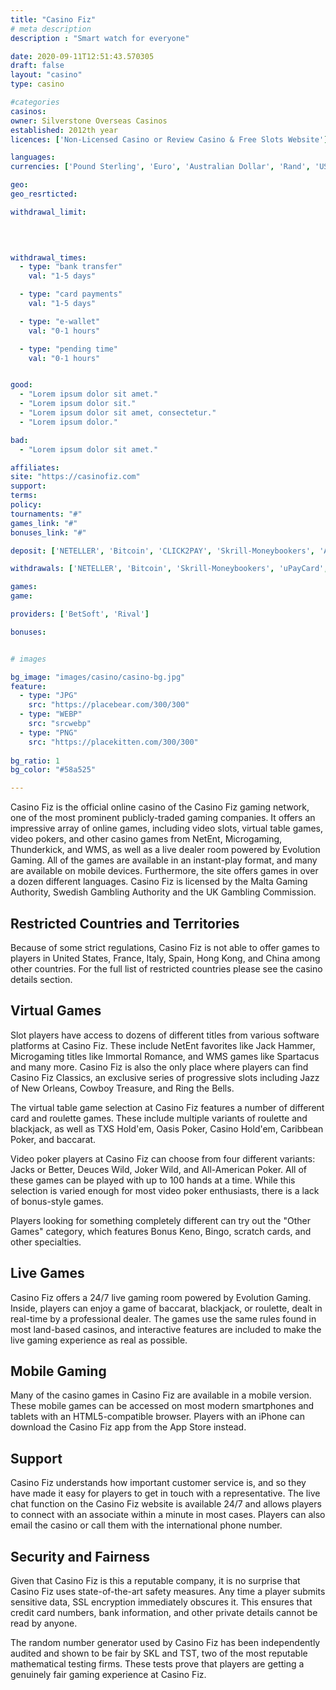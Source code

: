 ```yaml
---
title: "Casino Fiz"
# meta description
description : "Smart watch for everyone"

date: 2020-09-11T12:51:43.570305
draft: false
layout: "casino" 
type: casino

#categories
casinos: 
owner: Silverstone Overseas Casinos
established: 2012th year
licences: ['Non-Licensed Casino or Review Casino & Free Slots Website']

languages: 
currencies: ['Pound Sterling', 'Euro', 'Australian Dollar', 'Rand', 'US Dollar', 'BTC']

geo: 
geo_resrticted: 

withdrawal_limit:

  
  

withdrawal_times:
  - type: "bank transfer"
    val: "1-5 days"

  - type: "card payments"
    val: "1-5 days"

  - type: "e-wallet"
    val: "0-1 hours"

  - type: "pending time"
    val: "0-1 hours"


good:
  - "Lorem ipsum dolor sit amet."
  - "Lorem ipsum dolor sit."
  - "Lorem ipsum dolor sit amet, consectetur."
  - "Lorem ipsum dolor."

bad:
  - "Lorem ipsum dolor sit amet."

affiliates: 
site: "https://casinofiz.com"
support: 
terms:
policy:
tournaments: "#"
games_link: "#"
bonuses_link: "#"

deposit: ['NETELLER', 'Bitcoin', 'CLICK2PAY', 'Skrill-Moneybookers', 'American Express', 'Visa', 'uPayCard', 'MasterCard', 'Neosurf', 'CASHlib', 'ecoPayz', 'SOFORT Banking', 'Giropay', 'paysafecard']

withdrawals: ['NETELLER', 'Bitcoin', 'Skrill-Moneybookers', 'uPayCard', 'Bank Wire Transfer']

games: 
game:

providers: ['BetSoft', 'Rival']

bonuses:


# images

bg_image: "images/casino/casino-bg.jpg"  
feature:
  - type: "JPG" 
    src: "https://placebear.com/300/300"
  - type: "WEBP"
    src: "srcwebp"
  - type: "PNG"
    src: "https://placekitten.com/300/300"  
 
bg_ratio: 1 
bg_color: "#58a525"  

---
```


Casino Fiz is the official online casino of the Casino Fiz gaming network, one of the most prominent publicly-traded gaming companies. It offers an impressive array of online games, including video slots, virtual table games, video pokers, and other casino games from NetEnt, Microgaming, Thunderkick, and WMS, as well as a live dealer room powered by Evolution Gaming. All of the games are available in an instant-play format, and many are available on mobile devices. Furthermore, the site offers games in over a dozen different languages. Casino Fiz is licensed by the Malta Gaming Authority, Swedish Gambling Authority and the UK Gambling Commission.

## Restricted Countries and Territories
Because of some strict regulations, Casino Fiz is not able to offer games to players in United States, France, Italy, Spain, Hong Kong, and China among other countries. For the full list of restricted countries please see the casino details section.

## Virtual Games
Slot players have access to dozens of different titles from various software platforms at Casino Fiz. These include NetEnt favorites like Jack Hammer, Microgaming titles like Immortal Romance, and WMS games like Spartacus and many more. Casino Fiz is also the only place where players can find Casino Fiz Classics, an exclusive series of progressive slots including Jazz of New Orleans, Cowboy Treasure, and Ring the Bells.

The virtual table game selection at Casino Fiz features a number of different card and roulette games. These include multiple variants of roulette and blackjack, as well as TXS Hold'em, Oasis Poker, Casino Hold'em, Caribbean Poker, and baccarat.

Video poker players at Casino Fiz can choose from four different variants: Jacks or Better, Deuces Wild, Joker Wild, and All-American Poker. All of these games can be played with up to 100 hands at a time. While this selection is varied enough for most video poker enthusiasts, there is a lack of bonus-style games.

Players looking for something completely different can try out the "Other Games" category, which features Bonus Keno, Bingo, scratch cards, and other specialties.

## Live Games
Casino Fiz offers a 24/7 live gaming room powered by Evolution Gaming. Inside, players can enjoy a game of baccarat, blackjack, or roulette, dealt in real-time by a professional dealer. The games use the same rules found in most land-based casinos, and interactive features are included to make the live gaming experience as real as possible.

## Mobile Gaming
Many of the casino games in Casino Fiz are available in a mobile version. These mobile games can be accessed on most modern smartphones and tablets with an HTML5-compatible browser. Players with an iPhone can download the Casino Fiz app from the App Store instead.

## Support
Casino Fiz understands how important customer service is, and so they have made it easy for players to get in touch with a representative. The live chat function on the Casino Fiz website is available 24/7 and allows players to connect with an associate within a minute in most cases. Players can also email the casino or call them with the international phone number.

## Security and Fairness
Given that Casino Fiz is this a reputable company, it is no surprise that Casino Fiz uses state-of-the-art safety measures. Any time a player submits sensitive data, SSL encryption immediately obscures it. This ensures that credit card numbers, bank information, and other private details cannot be read by anyone.

The random number generator used by Casino Fiz has been independently audited and shown to be fair by SKL and TST, two of the most reputable mathematical testing firms. These tests prove that players are getting a genuinely fair gaming experience at Casino Fiz.